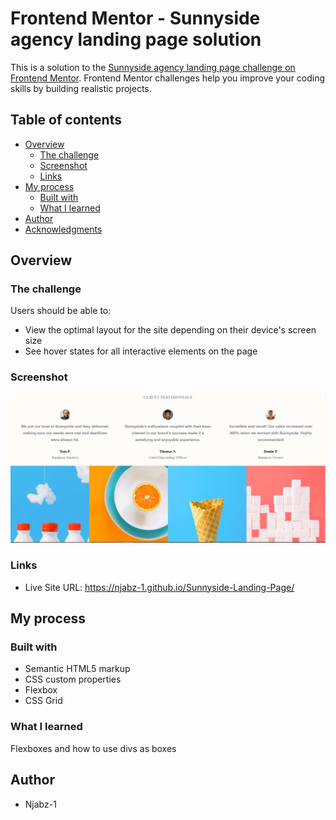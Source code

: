 # Frontend Mentor - Sunnyside agency landing page solution

This is a solution to the [Sunnyside agency landing page challenge on Frontend Mentor](https://www.frontendmentor.io/challenges/sunnyside-agency-landing-page-7yVs3B6ef). Frontend Mentor challenges help you improve your coding skills by building realistic projects.

## Table of contents

- [Overview](#overview)
  - [The challenge](#the-challenge)
  - [Screenshot](#screenshot)
  - [Links](#links)
- [My process](#my-process)
  - [Built with](#built-with)
  - [What I learned](#what-i-learned)
- [Author](#author)
- [Acknowledgments](#acknowledgments)

## Overview

### The challenge

Users should be able to:

- View the optimal layout for the site depending on their device's screen size
- See hover states for all interactive elements on the page

### Screenshot

![Sunnyside Solution](assets/Screenshot.JPG)

### Links

- Live Site URL: https://njabz-1.github.io/Sunnyside-Landing-Page/

## My process

### Built with

- Semantic HTML5 markup
- CSS custom properties
- Flexbox
- CSS Grid

### What I learned

Flexboxes and how to use divs as boxes

## Author

- Njabz-1


